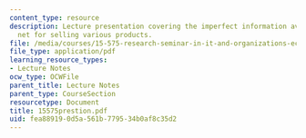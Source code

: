 ```yaml
---
content_type: resource
description: Lecture presentation covering the imperfect information available on
  net for selling various products.
file: /media/courses/15-575-research-seminar-in-it-and-organizations-economic-perspectives-spring-2004/fea889190d5a561b779534b0af8c35d2_15575prestion.pdf
file_type: application/pdf
learning_resource_types:
- Lecture Notes
ocw_type: OCWFile
parent_title: Lecture Notes
parent_type: CourseSection
resourcetype: Document
title: 15575prestion.pdf
uid: fea88919-0d5a-561b-7795-34b0af8c35d2
---
```

